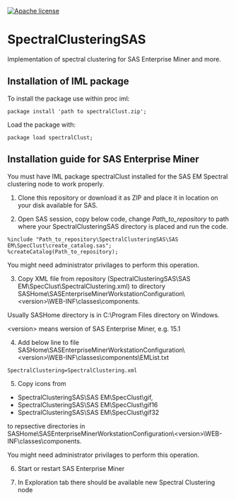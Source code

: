 [![Apache license](https://img.shields.io/badge/License-Apache-blue.svg)](https://github.com/Pastuszka/SpectralClusteringSAS/blob/main/LICENSE)

# SpectralClusteringSAS
Implementation of spectral clustering for SAS Enterprise Miner and more.

## Installation of IML package

To install the package use within proc iml:
```
package install 'path to spectralClust.zip';
```
Load the package with:
```
package load spectralClust;
```

## Installation guide for SAS Enterprise Miner

You must have IML package spectralClust installed for the SAS EM Spectral clustering node to work properly.

1. Clone this repository or download it as ZIP and place it in location on your disk available for SAS.

2. Open SAS session, copy below code, change *Path_to_repository* to path where your SpectralClusteringSAS directory is placed and run the code.
```
%include "Path_to_repository\SpectralClusteringSAS\SAS EM\SpecClust\create_catalog.sas";
%createCatalog(Path_to_repository);
```
You might need administrator privilages to perform this operation.

3. Copy XML file from repository (SpectralClusteringSAS\SAS EM\SpecClust\SpectralClustering.xml) to directory SASHome\SASEnterpriseMinerWorkstationConfiguration\\&lt;version&gt;\WEB-INF\classes\components.

Usually SASHome directory is in C:\Program Files directory on Windows.

&lt;version&gt; means wersion of SAS Enterprise Miner, e.g. 15.1

4. Add below line to file SASHome\SASEnterpriseMinerWorkstationConfiguration\\&lt;version&gt;\WEB-INF\classes\components\EMList.txt
```
SpectralClustering=SpectralClustering.xml
```

5. Copy icons from 
 * SpectralClusteringSAS\SAS EM\SpecClust\gif, 
 * SpectralClusteringSAS\SAS EM\SpecClust\gif16 
 * SpectralClusteringSAS\SAS EM\SpecClust\gif32 

to repsective directories in SASHome\SASEnterpriseMinerWorkstationConfiguration\\&lt;version&gt;\WEB-INF\classes\components.

You might need administrator privilages to perform this operation.

6. Start or restart SAS Enterprise Miner

7. In Exploration tab there should be available new Spectral Clustering node

